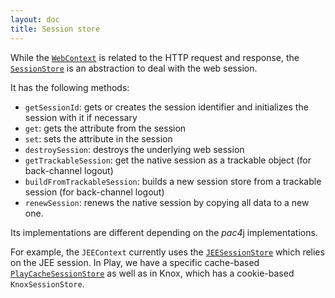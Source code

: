 ```yaml
---
layout: doc
title: Session store
---
```


While the [`WebContext`](web-context.html) is related to the HTTP request and response, the [`SessionStore`](https://github.com/pac4j/pac4j/blob/master/pac4j-core/src/main/java/org/pac4j/core/context/session/SessionStore.java) is an abstraction to deal with the web session.

It has the following methods:

- `getSessionId`: gets or creates the session identifier and initializes the session with it if necessary
- `get`: gets the attribute from the session
- `set`: sets the attribute in the session
- `destroySession`: destroys the underlying web session
- `getTrackableSession`: get the native session as a trackable object (for back-channel logout)
- `buildFromTrackableSession`: builds a new session store from a trackable session (for back-channel logout)
- `renewSession`: renews the native session by copying all data to a new one.

Its implementations are different depending on the *pac4*j implementations.

For example, the `JEEContext` currently uses the [`JEESessionStore`](https://github.com/pac4j/pac4j/blob/master/pac4j-core/src/main/java/org/pac4j/core/context/session/JEESessionStore.java) which relies on the JEE session. In Play, we have a specific cache-based [`PlayCacheSessionStore`](https://github.com/pac4j/play-pac4j/blob/master/shared/src/main/java/org/pac4j/play/store/PlayCacheSessionStore.java) as well as in Knox, which has a cookie-based `KnoxSessionStore`.
